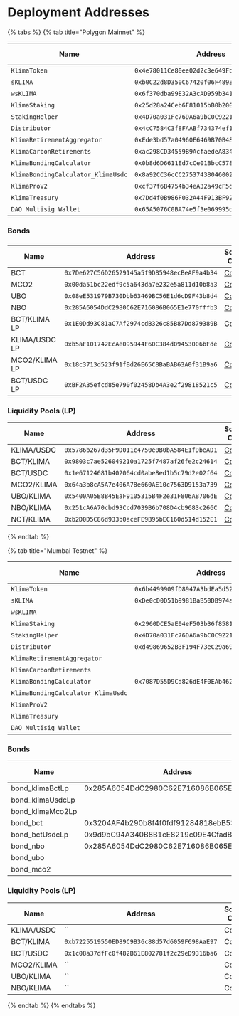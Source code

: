 # Deployment Addresses

{% tabs %}
{% tab title="Polygon Mainnet" %}


| Name                               | Address                                      | Source Code                                                                                                               | Explorer                                                                           |
| ---------------------------------- | -------------------------------------------- | ------------------------------------------------------------------------------------------------------------------------- | ---------------------------------------------------------------------------------- |
| `KlimaToken`                       | `0x4e78011Ce80ee02d2c3e649Fb657E45898257815` | [Code](https://github.com/KlimaDAO/klimadao-solidity/blob/main/contracts/tokens/regular/KlimaToken.sol)                   | [Link](https://polygonscan.com/address/0x4e78011ce80ee02d2c3e649fb657e45898257815) |
| `sKLIMA`                           | `0xb0C22d8D350C67420f06F48936654f567C73E8C8` | [Code](https://github.com/KlimaDAO/klimadao-solidity/blob/main/contracts/tokens/regular/sKlimaToken\_v2.sol)              | [Link](https://polygonscan.com/address/0xb0c22d8d350c67420f06f48936654f567c73e8c8) |
| `wsKLIMA`                          | `0x6f370dba99E32A3cAD959b341120DB3C9E280bA6` | [Code](https://github.com/KlimaDAO/klimadao-solidity/blob/main/contracts/tokens/regular/wsKLIMA.sol)                      | [Link](https://polygonscan.com/address/0x6f370dba99e32a3cad959b341120db3c9e280ba6) |
| `KlimaStaking`                     | `0x25d28a24Ceb6F81015bB0b2007D795ACAc411b4d` | [Code](https://github.com/KlimaDAO/klimadao-solidity/blob/main/contracts/staking/regular/KlimaStaking\_v2.sol)            | [Link](https://polygonscan.com/address/0x25d28a24Ceb6F81015bB0b2007D795ACAc411b4d) |
| `StakingHelper`                    | `0x4D70a031Fc76DA6a9bC0C922101A05FA95c3A227` | [Code](https://github.com/KlimaDAO/klimadao-solidity/blob/main/contracts/staking/regular/StakingHelper.sol)               | [Link](https://polygonscan.com/address/0x4D70a031Fc76DA6a9bC0C922101A05FA95c3A227) |
| `Distributor`                      | `0x4cC7584C3f8FAABf734374ef129dF17c3517e9cB` | [Code](https://github.com/KlimaDAO/klimadao-solidity/blob/main/contracts/staking/regular/KlimaStakingDistributor\_v4.sol) | [Link](https://polygonscan.com/address/0x4cC7584C3f8FAABf734374ef129dF17c3517e9cB) |
| `KlimaRetirementAggregator`        | `0xEde3bd57a04960E6469B70B4863cE1c9d9363Cb8` | [Code](https://github.com/KlimaDAO/klimadao-solidity/blob/main/contracts/retirement/KlimaRetirementAggregator.sol)        | [Link](https://polygonscan.com/address/0xEde3bd57a04960E6469B70B4863cE1c9d9363Cb8) |
| `KlimaCarbonRetirements`           | `0xac298CD34559B9AcfaedeA8344a977eceff1C0Fd` | [Code](https://github.com/KlimaDAO/klimadao-solidity/blob/main/contracts/retirement/KlimaCarbonRetirements.sol)           | [Link](https://polygonscan.com/address/0xac298cd34559b9acfaedea8344a977eceff1c0fd) |
| `KlimaBondingCalculator`           | `0x0b8d6D6611Ed7cCe01BbcC57826548C6107B0478` | [Code](https://github.com/KlimaDAO/klimadao-solidity/blob/main/contracts/bonds/regular/KlimaBondingCalculator\_v2.sol)    | [Link](https://polygonscan.com/address/0x0b8d6D6611Ed7cCe01BbcC57826548C6107B0478) |
| `KlimaBondingCalculator_KlimaUsdc` | `0x8a92CC36cCC275374380460026ef365A4E01778C` | [Code](https://polygonscan.com/address/0x8a92CC36cCC275374380460026ef365A4E01778C#code#L1)                                | [Link](https://polygonscan.com/address/0x8a92CC36cCC275374380460026ef365A4E01778C) |
| `KlimaProV2`                       | `0xcf37f6B4754b34eA32a49cF5def3095a17732C1b` | [Code](https://polygonscan.com/address/0xcf37f6B4754b34eA32a49cF5def3095a17732C1b#code#L1)                                | [Link](https://polygonscan.com/address/0xcf37f6B4754b34eA32a49cF5def3095a17732C1b) |
| `KlimaTreasury`                    | `0x7Dd4f0B986F032A44F913BF92c9e8b7c17D77aD7` | [Code](https://github.com/KlimaDAO/klimadao-solidity/blob/main/contracts/utils/KlimaTreasury.sol)                         | [Link](https://polygonscan.com/address/0x7Dd4f0B986F032A44F913BF92c9e8b7c17D77aD7) |
| `DAO Multisig Wallet`              | `0x65A5076C0BA74e5f3e069995dc3DAB9D197d995c` | [Code](https://polygonscan.com/address/0x65a5076c0ba74e5f3e069995dc3dab9d197d995c#code#L1)                                | [Link](https://polygonscan.com/address/0x65a5076c0ba74e5f3e069995dc3dab9d197d995c) |

### Bonds

###

| Name          | Address                                      | Source Code                                                                                | Explorer                                                                           |
| ------------- | -------------------------------------------- | ------------------------------------------------------------------------------------------ | ---------------------------------------------------------------------------------- |
| BCT           | `0x7De627C56D26529145a5f9D85948ecBeAF9a4b34` | [Code](https://polygonscan.com/address/0x7De627C56D26529145a5f9D85948ecBeAF9a4b34#code#L1) | [Link](https://polygonscan.com/address/0x7De627C56D26529145a5f9D85948ecBeAF9a4b34) |
| MCO2          | `0x00da51bc22edf9c5a643da7e232e5a811d10b8a3` | [Code](https://polygonscan.com/address/0x00da51bc22edf9c5a643da7e232e5a811d10b8a3#code#L1) | [Link](https://polygonscan.com/address/0x00da51bc22edf9c5a643da7e232e5a811d10b8a3) |
| UBO           | `0x08eE531979B730Dbb63469BC56E1d6cD9F43b8d4` | [Code](https://polygonscan.com/address/0x08eE531979B730Dbb63469BC56E1d6cD9F43b8d4#code#L1) | [Link](https://polygonscan.com/address/0x08eE531979B730Dbb63469BC56E1d6cD9F43b8d4) |
| NBO           | `0x285A6054DdC2980C62E716086B065E1e770fffb3` | [Code](https://polygonscan.com/address/0x285A6054DdC2980C62E716086B065E1e770fffb3#code#L1) | [Link](https://polygonscan.com/address/0x285A6054DdC2980C62E716086B065E1e770fffb3) |
| BCT/KLIMA LP  | `0x1E0Dd93C81aC7Af2974cdB326c85B87Dd879389B` | [Code](https://polygonscan.com/address/0x1E0Dd93C81aC7Af2974cdB326c85B87Dd879389B#code#L1) | [Link](https://polygonscan.com/address/0x1E0Dd93C81aC7Af2974cdB326c85B87Dd879389B) |
| KLIMA/USDC LP | `0xb5aF101742EcAe095944F60C384d09453006bFde` | [Code](https://polygonscan.com/address/0xb5aF101742EcAe095944F60C384d09453006bFde#code#L1) | [Link](https://polygonscan.com/address/0xb5aF101742EcAe095944F60C384d09453006bFde) |
| MCO2/KLIMA LP | `0x18c3713d523f91fBd26E65C8BaBAB63A0f31B9a6` | [Code](https://polygonscan.com/address/0x18c3713d523f91fBd26E65C8BaBAB63A0f31B9a6#code#L1) | [Link](https://polygonscan.com/address/0x18c3713d523f91fBd26E65C8BaBAB63A0f31B9a6) |
| BCT/USDC LP   | `0xBF2A35efcd85e790f02458Db4A3e2f29818521c5` | [Code](https://polygonscan.com/address/0xBF2A35efcd85e790f02458Db4A3e2f29818521c5#code#L1) | [Link](https://polygonscan.com/address/0xBF2A35efcd85e790f02458Db4A3e2f29818521c5) |

### Liquidity Pools (LP)

| Name       | Address                                      | Source Code                                                                                | Explorer                                                                           |
| ---------- | -------------------------------------------- | ------------------------------------------------------------------------------------------ | ---------------------------------------------------------------------------------- |
| KLIMA/USDC | `0x5786b267d35F9D011c4750e0B0bA584E1fDbeAD1` | [Code](https://polygonscan.com/address/0x5786b267d35F9D011c4750e0B0bA584E1fDbeAD1#code#L1) | [Link](https://polygonscan.com/address/0x5786b267d35F9D011c4750e0B0bA584E1fDbeAD1) |
| BCT/KLIMA  | `0x9803c7ae526049210a1725f7487af26fe2c24614` | [Code](https://polygonscan.com/address/0x9803c7ae526049210a1725f7487af26fe2c24614#code#L1) | [Link](https://polygonscan.com/address/0x9803c7ae526049210a1725f7487af26fe2c24614) |
| BCT/USDC   | `0x1e67124681b402064cd0abe8ed1b5c79d2e02f64` | [Code](https://polygonscan.com/address/0x1e67124681b402064cd0abe8ed1b5c79d2e02f64#code#L1) | [Link](https://polygonscan.com/address/0x1e67124681b402064cd0abe8ed1b5c79d2e02f64) |
| MCO2/KLIMA | `0x64a3b8cA5A7e406A78e660AE10c7563D9153a739` | [Code](https://polygonscan.com/address/0x64a3b8cA5A7e406A78e660AE10c7563D9153a739#code#L1) | [Link](https://polygonscan.com/address/0x64a3b8cA5A7e406A78e660AE10c7563D9153a739) |
| UBO/KLIMA  | `0x5400A05B8B45EaF9105315B4F2e31F806AB706dE` | [Code](https://polygonscan.com/address/0x5400A05B8B45EaF9105315B4F2e31F806AB706dE#code#L1) | [Link](https://polygonscan.com/address/0x5400A05B8B45EaF9105315B4F2e31F806AB706dE) |
| NBO/KLIMA  | `0x251cA6A70cbd93Ccd7039B6b708D4cb9683c266C` | [Code](https://polygonscan.com/address/0x251cA6A70cbd93Ccd7039B6b708D4cb9683c266C#code#L1) | [Link](https://polygonscan.com/address/0x251cA6A70cbd93Ccd7039B6b708D4cb9683c266C) |
| NCT/KLIMA  | `0xb2D0D5C86d933b0aceFE9B95bEC160d514d152E1` | [Code](https://polygonscan.com/address/0xb2d0d5c86d933b0acefe9b95bec160d514d152e1#code)    | [Link](https://polygonscan.com/address/0xb2d0d5c86d933b0acefe9b95bec160d514d152e1) |


{% endtab %}

{% tab title="Mumbai Testnet" %}


| Name                               | Address                                      | Source Code                                                                                                               | Explorer                                                                                  |
| ---------------------------------- | -------------------------------------------- | ------------------------------------------------------------------------------------------------------------------------- | ----------------------------------------------------------------------------------------- |
| `KlimaToken`                       | `0x6b4499909fD8947A3bdEa5d524Fb3697018fC750` | [Code](https://mumbai.polygonscan.com/address/0x6b4499909fD8947A3bdEa5d524Fb3697018fC750#code#L1)                         | [Link](https://mumbai.polygonscan.com/address/0x6b4499909fD8947A3bdEa5d524Fb3697018fC750) |
| `sKLIMA`                           | `0xDe0cD0D51b9981BaB50DB974a1877c1C01b86e91` | [Code](https://mumbai.polygonscan.com/address/0xDe0cD0D51b9981BaB50DB974a1877c1C01b86e91#code#L1)                         | [Link](https://mumbai.polygonscan.com/address/0xDe0cD0D51b9981BaB50DB974a1877c1C01b86e91) |
| `wsKLIMA`                          |                                              | Code                                                                                                                      | Link                                                                                      |
| `KlimaStaking`                     | `0x2960DCE5aE04eF503b36f8581EA5Ac5238632092` | [Code](https://github.com/KlimaDAO/klimadao-solidity/blob/main/contracts/staking/regular/KlimaStaking\_v2.sol)            | [Link](https://mumbai.polygonscan.com/address/0x2960DCE5aE04eF503b36f8581EA5Ac5238632092) |
| `StakingHelper`                    | `0x4D70a031Fc76DA6a9bC0C922101A05FA95c3A227` | [Code](https://github.com/KlimaDAO/klimadao-solidity/blob/main/contracts/staking/regular/StakingHelper.sol)               | [Link](https://mumbai.polygonscan.com/address/0x4D70a031Fc76DA6a9bC0C922101A05FA95c3A227) |
| `Distributor`                      | `0xd49869652B3F194F73eC29a6954bC5DE6baeA8b8` | [Code](https://github.com/KlimaDAO/klimadao-solidity/blob/main/contracts/staking/regular/KlimaStakingDistributor\_v4.sol) | [Link](https://mumbai.polygonscan.com/address/0xd49869652B3F194F73eC29a6954bC5DE6baeA8b8) |
| `KlimaRetirementAggregator`        |                                              | Code                                                                                                                      | Link                                                                                      |
| `KlimaCarbonRetirements`           |                                              | Code                                                                                                                      | Link                                                                                      |
| `KlimaBondingCalculator`           | `0x7087D55D9Cd826dE4F0EAb4625698FF641Bd342a` | [Code](https://github.com/KlimaDAO/klimadao-solidity/blob/main/contracts/bonds/regular/KlimaBondingCalculator.sol)        | [Link](https://mumbai.polygonscan.com/address/0x7087D55D9Cd826dE4F0EAb4625698FF641Bd342a) |
| `KlimaBondingCalculator_KlimaUsdc` |                                              | Code                                                                                                                      | Link                                                                                      |
| `KlimaProV2`                       |                                              | Code                                                                                                                      | Link                                                                                      |
| `KlimaTreasury`                    |                                              | Code                                                                                                                      | Link                                                                                      |
| `DAO Multisig Wallet`              |                                              | Code                                                                                                                      | Link                                                                                      |

### Bonds



| Name              | Address                                    | Source Code                                                                                       | Explorer                                                                                  |
| ----------------- | ------------------------------------------ | ------------------------------------------------------------------------------------------------- | ----------------------------------------------------------------------------------------- |
| bond\_klimaBctLp  | 0x285A6054DdC2980C62E716086B065E1e770fffb3 | [Code](https://mumbai.polygonscan.com/address/0x285A6054DdC2980C62E716086B065E1e770fffb3#code#L1) | [Link](https://mumbai.polygonscan.com/address/0x285A6054DdC2980C62E716086B065E1e770fffb3) |
| bond\_klimaUsdcLp |                                            | Code                                                                                              | Link                                                                                      |
| bond\_klimaMco2Lp |                                            | Code                                                                                              | Link                                                                                      |
| bond\_bct         | 0x3204AF4b290b8f4f0fdf91284818ebB53b90459c | [Code](https://mumbai.polygonscan.com/address/0x3204AF4b290b8f4f0fdf91284818ebB53b90459c#code#L1) | [Link](https://mumbai.polygonscan.com/address/0x3204AF4b290b8f4f0fdf91284818ebB53b90459c) |
| bond\_bctUsdcLp   | 0x9d9bC94A340B8B1cE8219c09E4CfadB9582BfAe1 | Code                                                                                              | [Link](https://mumbai.polygonscan.com/address/0x9d9bC94A340B8B1cE8219c09E4CfadB9582BfAe1) |
| bond\_nbo         | 0x285A6054DdC2980C62E716086B065E1e770fffb3 | [Code](https://mumbai.polygonscan.com/address/0x285A6054DdC2980C62E716086B065E1e770fffb3#code#L1) | [Link](https://mumbai.polygonscan.com/address/0x285A6054DdC2980C62E716086B065E1e770fffb3) |
| bond\_ubo         |                                            | Code                                                                                              | Link                                                                                      |
| bond\_mco2        |                                            | Code                                                                                              | Link                                                                                      |

### Liquidity Pools (LP)



| Name       | Address                                      | Source Code | Explorer |
| ---------- | -------------------------------------------- | ----------- | -------- |
| KLIMA/USDC | ``                                           | Code        | Link     |
| BCT/KLIMA  | `0xb7225519550ED89C9B36c88d57d6059F698AaE97` | Code        | Link     |
| BCT/USDC   | `0x1c08a37dfFc0f482B61E802781f2c29eD9316ba6` | Code        | Link     |
| MCO2/KLIMA | ``                                           | Code        | Link     |
| UBO/KLIMA  | ``                                           | Code        | Link     |
| NBO/KLIMA  | ``                                           | Code        | Link     |
{% endtab %}
{% endtabs %}

